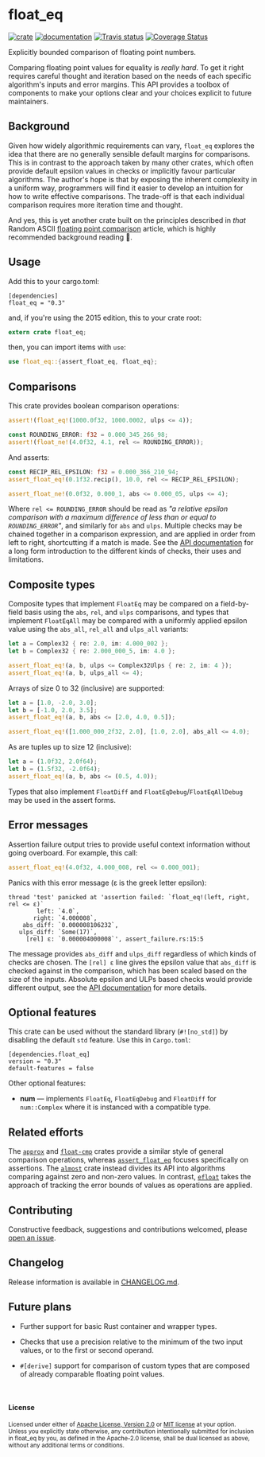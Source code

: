<!--
    THIS FILE IS GENERATED FROM crates-io.md AND LICENSE.md.
    DO NOT EDIT IT DIRECTLY.
-->

# float_eq

[![crate](https://img.shields.io/crates/v/float_eq.svg)](https://crates.io/crates/float_eq)
[![documentation](https://docs.rs/float_eq/badge.svg)](https://docs.rs/float_eq)
[![Travis status](https://travis-ci.com/jtempest/float_eq-rs.svg?branch=master)](https://travis-ci.com/github/jtempest/float_eq-rs)
[![Coverage Status](https://coveralls.io/repos/github/jtempest/float_eq-rs/badge.svg?branch=master)](https://coveralls.io/github/jtempest/float_eq-rs?branch=master)

Explicitly bounded comparison of floating point numbers.

Comparing floating point values for equality is *really hard*. To get it
right requires careful thought and iteration based on the needs of each
specific algorithm's inputs and error margins. This API provides a toolbox
of components to make your options clear and your choices explicit to
future maintainers.

## Background

Given how widely algorithmic requirements can vary, `float_eq` explores the
idea that there are no generally sensible default margins for comparisons.
This is in contrast to the approach taken by many other crates, which often
provide default epsilon values in checks or implicitly favour particular
algorithms. The author's hope is that by exposing the inherent complexity in
a uniform way, programmers will find it easier to develop an intuition for how
to write effective comparisons. The trade-off is that each individual
comparison requires more iteration time and thought.

And yes, this is yet another crate built on the principles described in *that*
Random ASCII [floating point comparison] article, which is highly recommended
background reading 🙂.

## Usage

Add this to your cargo.toml:

```
[dependencies]
float_eq = "0.3"
```

and, if you're using the 2015 edition, this to your crate root:

```rust
extern crate float_eq;
```

then, you can import items with `use`:

```rust
use float_eq::{assert_float_eq, float_eq};
```

## Comparisons

This crate provides boolean comparison operations:

```rust
assert!(float_eq!(1000.0f32, 1000.0002, ulps <= 4));

const ROUNDING_ERROR: f32 = 0.000_345_266_98;
assert!(float_ne!(4.0f32, 4.1, rel <= ROUNDING_ERROR));
```

And asserts:

```rust
const RECIP_REL_EPSILON: f32 = 0.000_366_210_94; 
assert_float_eq!(0.1f32.recip(), 10.0, rel <= RECIP_REL_EPSILON);

assert_float_ne!(0.0f32, 0.000_1, abs <= 0.000_05, ulps <= 4);
```

Where `rel <= ROUNDING_ERROR` should be read as *"a relative epsilon comparison
with a maximum difference of less than or equal to `ROUNDING_ERROR`"*, and
similarly for `abs` and `ulps`. Multiple checks may be chained together in a 
comparison expression, and are applied in order from left to right, shortcutting
if a match is made. See the [API documentation] for a long form introduction to
the different kinds of checks, their uses and limitations.

## Composite types

Composite types that implement `FloatEq` may be compared on a field-by-field
basis using the `abs`, `rel`, and `ulps` comparisons, and types that implement
`FloatEqAll` may be compared with a uniformly applied epsilon value using the
`abs_all`, `rel_all` and `ulps_all` variants:

```rust
let a = Complex32 { re: 2.0, im: 4.000_002 };
let b = Complex32 { re: 2.000_000_5, im: 4.0 };

assert_float_eq!(a, b, ulps <= Complex32Ulps { re: 2, im: 4 });
assert_float_eq!(a, b, ulps_all <= 4);
```

Arrays of size 0 to 32 (inclusive) are supported:

```rust
let a = [1.0, -2.0, 3.0];
let b = [-1.0, 2.0, 3.5];
assert_float_eq!(a, b, abs <= [2.0, 4.0, 0.5]);

assert_float_eq!([1.000_000_2f32, 2.0], [1.0, 2.0], abs_all <= 4.0);
```

As are tuples up to size 12 (inclusive):

```rust
let a = (1.0f32, 2.0f64);
let b = (1.5f32, -2.0f64);
assert_float_eq!(a, b, abs <= (0.5, 4.0));
```

Types that also implement `FloatDiff` and `FloatEqDebug`/`FloatEqAllDebug` may
be used in the assert forms.

## Error messages

Assertion failure output tries to provide useful context information without
going overboard. For example, this call:

```rust
assert_float_eq!(4.0f32, 4.000_008, rel <= 0.000_001);
```

Panics with this error message (ε is the greek letter epsilon):

```
thread 'test' panicked at 'assertion failed: `float_eq!(left, right, rel <= ε)`
        left: `4.0`,
       right: `4.000008`,
    abs_diff: `0.000008106232`,
   ulps_diff: `Some(17)`,
     [rel] ε: `0.000004000008`', assert_failure.rs:15:5
```

The message provides `abs_diff` and `ulps_diff` regardless of which kinds of
checks are chosen. The `[rel] ε` line gives the epsilon value that `abs_diff` is
checked against in the comparison, which has been scaled based on the size of
the inputs. Absolute epsilon and ULPs based checks would provide different
output, see the [API documentation] for more details.

## Optional features

This crate can be used without the standard library (`#![no_std]`) by disabling
the default `std` feature. Use this in `Cargo.toml`:

```
[dependencies.float_eq]
version = "0.3"
default-features = false
```

Other optional features:
- **num** — implements `FloatEq`, `FloatEqDebug` and `FloatDiff` for 
  `num::Complex` where it is instanced with a compatible type.

## Related efforts

The [`approx`] and [`float-cmp`] crates provide a similar style of general
comparison operations, whereas [`assert_float_eq`] focuses specifically on
assertions. The [`almost`] crate instead divides its API into algorithms 
comparing against zero and non-zero values. In contrast, [`efloat`] takes the
approach of tracking the error bounds of values as operations are applied.

## Contributing 

Constructive feedback, suggestions and contributions welcomed, please
[open an issue].

## Changelog

Release information is available in [CHANGELOG.md](CHANGELOG.md).

## Future plans

- Further support for basic Rust container and wrapper types.

- Checks that use a precision relative to the minimum of the two input values,
  or to the first or second operand.

- `#[derive]` support for comparison of custom types that are composed of 
  already comparable floating point values.

[API documentation]: https://docs.rs/float_eq
[floating point comparison]: https://randomascii.wordpress.com/2012/02/25/comparing-floating-point-numbers-2012-edition/
[open an issue]: https://github.com/jtempest/float_eq-rs/issues/new
[`almost`]: https://crates.io/crates/almost
[`approx`]: https://crates.io/crates/approx
[`assert_float_eq`]: https://crates.io/crates/assert_float_eq
[`efloat`]: https://crates.io/crates/efloat
[`float-cmp`]: https://crates.io/crates/float-cmp

<br>

#### License

<sup>
Licensed under either of <a href="LICENSE-APACHE">Apache License, Version
2.0</a> or <a href="LICENSE-MIT">MIT license</a> at your option.
</sup>

<br>

<sub>
Unless you explicitly state otherwise, any contribution intentionally submitted
for inclusion in float_eq by you, as defined in the Apache-2.0 license, shall be
dual licensed as above, without any additional terms or conditions.
</sub>